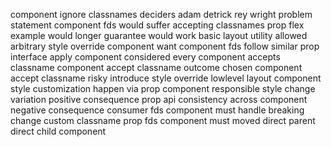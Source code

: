component ignore classnames deciders adam detrick rey wright problem statement component fds would suffer accepting classnames prop flex example would longer guarantee would work basic layout utility allowed arbitrary style override component want component fds follow similar prop interface apply component considered every component accepts classname component accept classname outcome chosen component accept classname risky introduce style override lowlevel layout component style customization happen via prop component responsible style change variation positive consequence prop api consistency across component negative consequence consumer fds component must handle breaking change custom classname prop fds component must moved direct parent direct child component